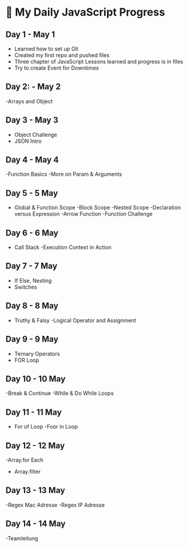 # 🚀 My Daily JavaScript Progress

## Day 1 - May 1
- Learned how to set up Git
- Created my first repo and pushed files
- Three chapter of JavaScript Lessons learned and progress is in files 
- Try to create Event for Downtimes

## Day 2: - May 2 
-Arrays and Object 

## Day 3 - May 3 
- Object Challenge 
- JSON Intro 

## Day 4 - May 4 
-Function Basics
-More on Param & Arguments 

## Day 5 - 5 May
- Global & Function Scope 
-Block Scope 
-Nested Scope 
-Declaration versus Expression
-Arrow Function
-Function Challenge

## Day 6 - 6 May
- Call Stack 
-Execution  Context in Action 

## Day 7 - 7 May
- If Else, Nesting
- Switches 
## Day 8 - 8 May
- Truthy & Falsy 
-Logical Operator and Assignment 

## Day 9 - 9 May 
- Ternary Operators
- FOR Loop 

## Day 10 - 10 May
-Break & Continue 
-While & Do While Loops 

## Day 11 - 11 May
- For of Loop 
-Foor in Loop 

## Day 12 - 12 May
-Array.for Each 
- Array.filter 

## Day 13 - 13 May
-Regex Mac Adresse 
-Regex IP Adresse 

## Day 14 - 14 May
-Teamleitung